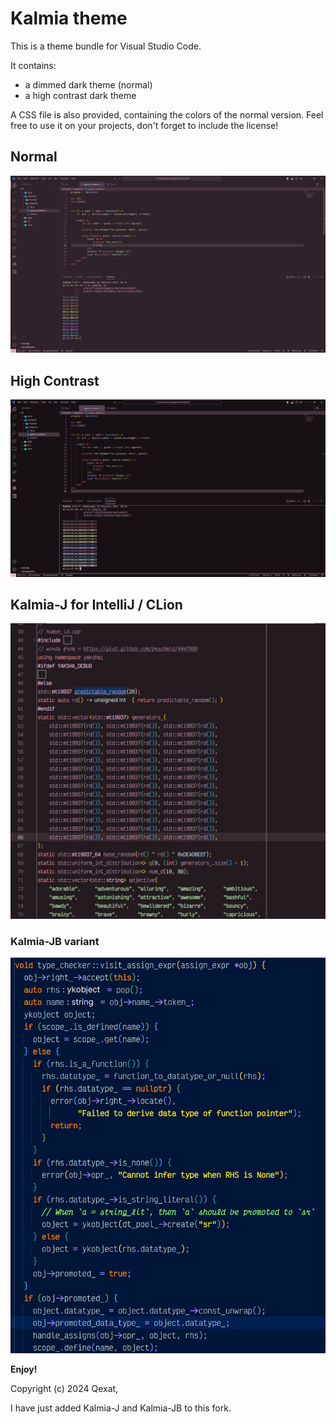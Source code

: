 # Kalmia theme

This is a theme bundle for Visual Studio Code.

It contains:

- a dimmed dark theme (normal)
- a high contrast dark theme

A CSS file is also provided, containing the colors of the normal version.
Feel free to use it on your projects, don't forget to include the license!

## Normal

![normal.png](./images/normal.png)

## High Contrast

![high-contrast.png](./images/high-contrast.png)

## Kalmia-J for IntelliJ / CLion

![kalmia-j](./images/kalmia-j.png)

### Kalmia-JB variant

![kalmia-jb](./images/kalmia-jb.png)

**Enjoy!**

Copyright (c) 2024 Qexat,

I have just added Kalmia-J and Kalmia-JB to this fork.